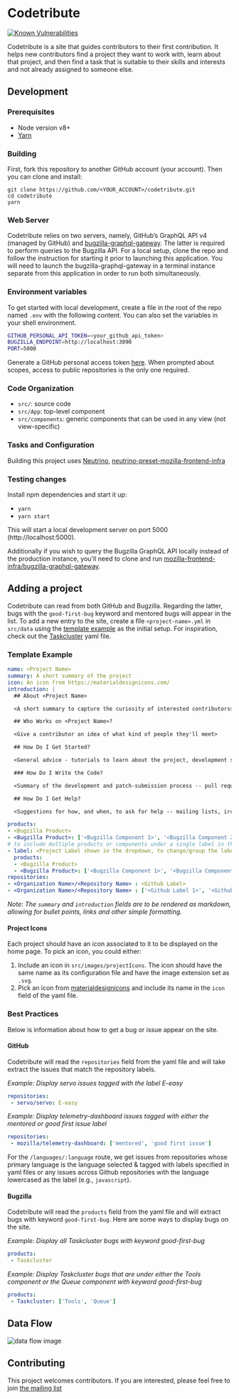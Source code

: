 # Codetribute

[![Known Vulnerabilities][snyk-image]][snyk-url]

Codetribute is a site that guides contributors to
their first contribution. It helps new contributors 
find a project they want to work with, learn about 
that project, and then find a task that is suitable 
to their skills and interests and not already assigned to 
someone else.

## Development

### Prerequisites

- Node version v8+
- [Yarn](https://www.npmjs.com/package/yarn)

### Building

First, fork this repository to another GitHub account (your account).
Then you can clone and install:

```
git clone https://github.com/<YOUR_ACCOUNT>/codetribute.git
cd codetribute
yarn
```

### Web Server
Codetribute relies on two servers, namely, GitHub’s GraphQL API v4 (managed by GitHub) and
[bugzilla-graphql-gateway](http://github.com/mozilla-frontend-infra/bugzilla-graphql-gateway). 
The latter is required to perform queries to the Bugzilla API. For a local setup, clone the repo 
and follow the instruction for starting it prior to launching this application. You will need to
launch the bugzilla-graphql-gateway in a terminal instance separate from this application in order 
to run both simultaneously.

### Environment variables

To get started with local development, create a file in the root of the repo named
`.env` with the following content. You can also set the variables in your shell environment.

```bash
GITHUB_PERSONAL_API_TOKEN=<your_github_api_token>
BUGZILLA_ENDPOINT=http://localhost:3090
PORT=5000
```

Generate a GitHub personal access token [here](https://github.com/settings/tokens). When prompted
about scopes, access to public repositories is the only one required.

### Code Organization

- `src/`: source code
- `src/App`: top-level component
- `src/components`: generic components that can be used in any view (not view-specific)

### Tasks and Configuration

Building this project uses [Neutrino](https://github.com/mozilla-neutrino/neutrino-dev),
[neutrino-preset-mozilla-frontend-infra](https://github.com/mozilla-frontend-infra/neutrino-preset-mozilla-frontend-infra)

### Testing changes

Install npm dependencies and start it up:

- `yarn`
- `yarn start`

This will start a local development server on port 5000 (http://localhost:5000).

Additionally if you wish to query the Bugzilla GraphQL API locally instead of
the production instance, you'll need to clone and run
[mozilla-frontend-infra/bugzilla-graphql-gateway](https://github.com/mozilla-frontend-infra/bugzilla-graphql-gateway).

## Adding a project

Codetribute can read from both GitHub and Bugzilla. Regarding the latter, bugs with the `good-first-bug` keyword and mentored bugs will appear in the list.
To add a new entry to the site, create a file `<project-name>.yml` in `src/data` using the [template example](#template-example) as the initial setup. 
For inspiration, check out the [Taskcluster](https://github.com/mozilla-frontend-infra/codetribute/blob/main/src/data/taskcluster.yaml) yaml file.

### Template Example

```yaml
name: <Project Name>
summary: A short summary of the project
icon: An icon from https://materialdesignicons.com/
introduction: |
  ## About <Project Name>

  <A short summary to capture the curiosity of interested contributors>

  ## Who Works on <Project Name>?

  <Give a contributor an idea of what kind of people they'll meet>

  ## How Do I Get Started?

  <General advice - tutorials to learn about the project, development setup, repo to clone if there is only one>

  ### How Do I Write the Code?

  <Summary of the development and patch-submission process -- pull requests? patches on bugzilla? tests?>

  ## How Do I Get Help?

  <Suggestions for how, and when, to ask for help -- mailing lists, irc channels, bug or issue comments, etc.>

products:
- <Bugzilla Product>
- <Bugzilla Product>: ['<Bugzilla Component 1>', '<Bugzilla Component 2>']
# to include multiple products or components under a single label in the "Projects" menu, or customize the label:
- label: <Project Label shown in the dropdown, to change/group the label from the default value which is the component name>
  products:
  - <Bugzilla Product>
  - <Bugzilla Product>: ['<Bugzilla Component 1>', '<Bugzilla Component 2>'] 
repositories:
- <Organization Name>/<Repository Name> : <Github Label>
- <Organization Name>/<Repository Name> : ['<Github Label 1>', '<Github Label 2>']

```
_Note: The `summary` and `introduction` fields are to be rendered as markdown, allowing for bullet points, links and other simple formatting._

#### Project Icons

Each project should have an icon associated to it to be displayed on the home page. To pick an icon, you could either:
1. Include an icon in `src/images/projectIcons`. The icon should have the same name as its configuration file
and have the image extension set as `.svg`.
2. Pick an icon from [materialdesignicons](https://materialdesignicons.com) and include its name in the `icon` field of the yaml file.

### Best Practices

Below is information about how to get a bug or issue appear on the site.

#### GitHub

Codetribute will read the `repositories` field from the yaml file and will take extract the issues that match the repository labels.

_Example: Display servo issues tagged with the label *E-easy*_

```yaml
repositories: 
 - servo/servo: E-easy
```

_Example: Display telemetry-dashboard issues tagged with either the *mentored* or *good first issue* label_

```yaml
repositories:
 - mozilla/telemetry-dashboard: ['mentored', 'good first issue']
```

For the `/languages/:language` route, we get issues from repositories whose primary language is the language selected & tagged with labels specified in yaml files
or any issues across Github repositories with the language lowercased as the label (e.g., `javascript`).

#### Bugzilla

Codetribute will read the `products` field from the yaml file and will extract bugs with keyword `good-first-bug`. Here are some ways to display bugs on the site.

_Example: Display all Taskcluster bugs with keyword *good-first-bug*_

```yaml
products: 
 - Taskcluster
```

_Example: Display Taskcluster bugs that are under either the Tools component or the Queue component with keyword *good-first-bug*_

```yaml
products:
 - Taskcluster: ['Tools', 'Queue']
```

## Data Flow

![data flow image](codetribute-data-flow.png)

## Contributing

This project welcomes contributors. If you are interested, please feel free to
join [the mailing list](https://mail.mozilla.org/listinfo/bugsahoy-devel)

[snyk-image]: https://snyk.io/test/github/mozilla-frontend-infra/codetribute/badge.svg
[snyk-url]: https://snyk.io/test/github/mozilla-frontend-infra/codetribute?targetFile=package.json
